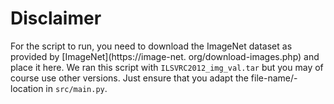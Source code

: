 # Disclaimer

For the script to run, you need to download the ImageNet dataset as provided by [ImageNet](https://image-net.
org/download-images.php) and place it here. We ran this script with `ILSVRC2012_img_val.tar` but you may of course use
other versions. Just ensure that you adapt the file-name/-location in `src/main.py`.